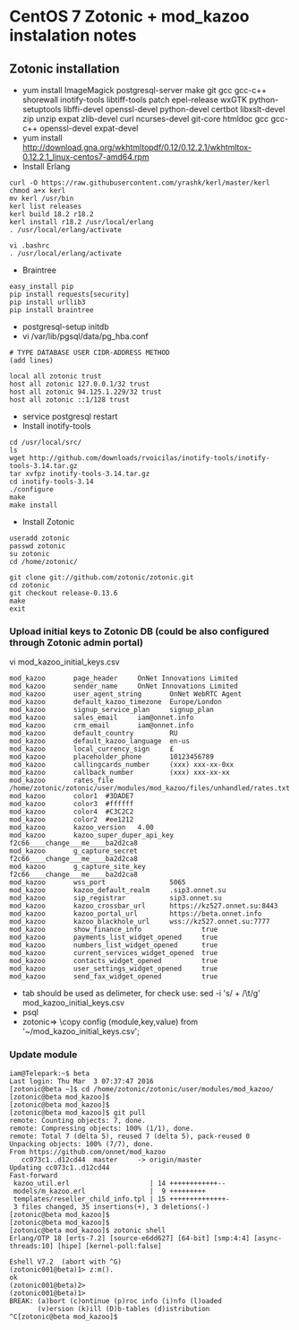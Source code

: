 # CentOS 7 Zotonic + mod_kazoo instalation notes

## Zotonic installation

- yum install ImageMagick postgresql-server make git gcc gcc-c++ shorewall inotify-tools libtiff-tools patch epel-release wxGTK python-setuptools libffi-devel openssl-devel python-devel certbot libxslt-devel zip unzip expat zlib-devel curl ncurses-devel git-core htmldoc gcc gcc-c++ openssl-devel expat-devel
- yum install  http://download.gna.org/wkhtmltopdf/0.12/0.12.2.1/wkhtmltox-0.12.2.1_linux-centos7-amd64.rpm
- Install Erlang
```
curl -O https://raw.githubusercontent.com/yrashk/kerl/master/kerl
chmod a+x kerl
mv kerl /usr/bin
kerl list releases
kerl build 18.2 r18.2
kerl install r18.2 /usr/local/erlang
. /usr/local/erlang/activate

vi .bashrc
. /usr/local/erlang/activate
```
- Braintree
```
easy_install pip
pip install requests[security]
pip install urllib3
pip install braintree
```
- postgresql-setup initdb
- vi /var/lib/pgsql/data/pg_hba.conf
```
# TYPE DATABASE USER CIDR-ADDRESS METHOD
(add lines)

local all zotonic trust
host all zotonic 127.0.0.1/32 trust
host all zotonic 94.125.1.229/32 trust
host all zotonic ::1/128 trust
```
- service postgresql restart
- Install inotify-tools
```
cd /usr/local/src/
ls
wget http://github.com/downloads/rvoicilas/inotify-tools/inotify-tools-3.14.tar.gz
tar xvfpz inotify-tools-3.14.tar.gz 
cd inotify-tools-3.14
./configure 
make
make install
```
- Install Zotonic
```
useradd zotonic 
passwd zotonic 
su zotonic 
cd /home/zotonic/ 

git clone git://github.com/zotonic/zotonic.git 
cd zotonic 
git checkout release-0.13.6 
make 
exit
```




### Upload initial keys to Zotonic DB (could be also configured through Zotonic admin portal)

vi mod_kazoo_initial_keys.csv
```
mod_kazoo       page_header     OnNet Innovations Limited
mod_kazoo       sender_name     OnNet Innovations Limited
mod_kazoo       user_agent_string       OnNet WebRTC Agent
mod_kazoo       default_kazoo_timezone  Europe/London
mod_kazoo       signup_service_plan     signup_plan
mod_kazoo       sales_email     iam@onnet.info
mod_kazoo       crm_email       iam@onnet.info
mod_kazoo       default_country         RU
mod_kazoo       default_kazoo_language  en-us
mod_kazoo       local_currency_sign     £
mod_kazoo       placeholder_phone       10123456789
mod_kazoo       callingcards_number     (xxx) xxx-xx-0xx
mod_kazoo       callback_number         (xxx) xxx-xx-xx
mod_kazoo       rates_file      /home/zotonic/zotonic/user/modules/mod_kazoo/files/unhandled/rates.txt
mod_kazoo       color1  #3DADE7
mod_kazoo       color3  #ffffff
mod_kazoo       color4  #C3C2C2
mod_kazoo       color2  #ee1212
mod_kazoo       kazoo_version   4.00
mod_kazoo       kazoo_super_duper_api_key       f2c66____change___me____ba2d2ca8
mod_kazoo       g_capture_secret        f2c66____change___me____ba2d2ca8
mod_kazoo       g_capture_site_key      f2c66____change___me____ba2d2ca8
mod_kazoo       wss_port                5065
mod_kazoo       kazoo_default_realm     .sip3.onnet.su
mod_kazoo       sip_registrar           sip3.onnet.su
mod_kazoo       kazoo_crossbar_url      https://kz527.onnet.su:8443
mod_kazoo       kazoo_portal_url        https://beta.onnet.info
mod_kazoo       kazoo_blackhole_url     wss://kz527.onnet.su:7777
mod_kazoo       show_finance_info               true
mod_kazoo       payments_list_widget_opened     true
mod_kazoo       numbers_list_widget_opened      true
mod_kazoo       current_services_widget_opened  true
mod_kazoo       contacts_widget_opened          true
mod_kazoo       user_settings_widget_opened     true
mod_kazoo       send_fax_widget_opened          true
```
- tab should be used as delimeter, for check use: sed -i 's/ \+ /\t/g'  mod_kazoo_initial_keys.csv    
- psql
- zotonic=> \copy config (module,key,value) from '~/mod_kazoo_initial_keys.csv';


### Update module

```
iam@Telepark:~$ beta 
Last login: Thu Mar  3 07:37:47 2016
[zotonic@beta ~]$ cd /home/zotonic/zotonic/user/modules/mod_kazoo/
[zotonic@beta mod_kazoo]$ 
[zotonic@beta mod_kazoo]$ 
[zotonic@beta mod_kazoo]$ git pull
remote: Counting objects: 7, done.
remote: Compressing objects: 100% (1/1), done.
remote: Total 7 (delta 5), reused 7 (delta 5), pack-reused 0
Unpacking objects: 100% (7/7), done.
From https://github.com/onnet/mod_kazoo
   cc073c1..d12cd44  master     -> origin/master
Updating cc073c1..d12cd44
Fast-forward
 kazoo_util.erl                    | 14 ++++++++++++--
 models/m_kazoo.erl                |  9 +++++++++
 templates/reseller_child_info.tpl | 15 ++++++++++++++-
 3 files changed, 35 insertions(+), 3 deletions(-)
[zotonic@beta mod_kazoo]$ 
[zotonic@beta mod_kazoo]$ 
[zotonic@beta mod_kazoo]$ zotonic shell
Erlang/OTP 18 [erts-7.2] [source-e6dd627] [64-bit] [smp:4:4] [async-threads:10] [hipe] [kernel-poll:false]

Eshell V7.2  (abort with ^G)
(zotonic001@beta)1> z:m().
ok
(zotonic001@beta)2>
(zotonic001@beta)1> 
BREAK: (a)bort (c)ontinue (p)roc info (i)nfo (l)oaded
       (v)ersion (k)ill (D)b-tables (d)istribution
^C[zotonic@beta mod_kazoo]$ 

```

